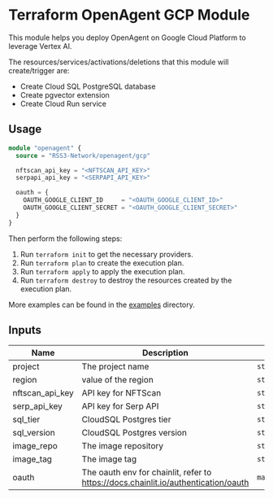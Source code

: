 # Terraform OpenAgent GCP Module

This module helps you deploy OpenAgent on Google Cloud Platform to leverage Vertex AI.

The resources/services/activations/deletions that this module will create/trigger are:

- Create Cloud SQL PostgreSQL database
- Create pgvector extension
- Create Cloud Run service

## Usage

```terraform
module "openagent" {
  source = "RSS3-Network/openagent/gcp"

  nftscan_api_key = "<NFTSCAN_API_KEY>"
  serpapi_api_key = "<SERPAPI_API_KEY>"

  oauth = {
    OAUTH_GOOGLE_CLIENT_ID     = "<OAUTH_GOOGLE_CLIENT_ID>"
    OAUTH_GOOGLE_CLIENT_SECRET = "<OAUTH_GOOGLE_CLIENT_SECRET>"
  }
}
```

Then perform the following steps:

1. Run `terraform init` to get the necessary providers.
2. Run `terraform plan` to create the execution plan.
3. Run `terraform apply` to apply the execution plan.
4. Run `terraform destroy` to destroy the resources created by the execution plan.

More examples can be found in the [examples](./examples) directory.

## Inputs

| Name            | Description                                                                        | Type          | Default            | Required |
| --------------- | ---------------------------------------------------------------------------------- | ------------- | ------------------ | :------: |
| project         | The project name                                                                   | `string`      | n/a                |   yes    |
| region          | value of the region                                                                | `string`      | `"us-central1"`    |    no    |
| nftscan_api_key | API key for NFTScan                                                                | `string`      | ""                 |    no    |
| serp_api_key    | API key for Serp API                                                               | `string`      | ""                 |    no    |
| sql_tier        | CloudSQL Postgres tier                                                             | `string`      | `"db-f1-micro"`    |    no    |
| sql_version     | CloudSQL Postgres version                                                          | `string`      | `"POSTGRES_15"`    |    no    |
| image_repo      | The image repository                                                               | `string`      | `"rss3/openagent"` |    no    |
| image_tag       | The image tag                                                                      | `string`      | `"v20240715.1"`    |    no    |
| oauth           | The oauth env for chainlit, refer to https://docs.chainlit.io/authentication/oauth | `map(string)` | n/a                |   yes    |

